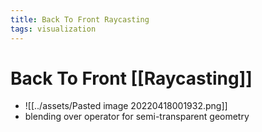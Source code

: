 ```yaml
---
title: Back To Front Raycasting
tags: visualization
---
```


# Back To Front [[Raycasting]]
- ![[../assets/Pasted image 20220418001932.png]]
- blending over operator for semi-transparent geometry




































